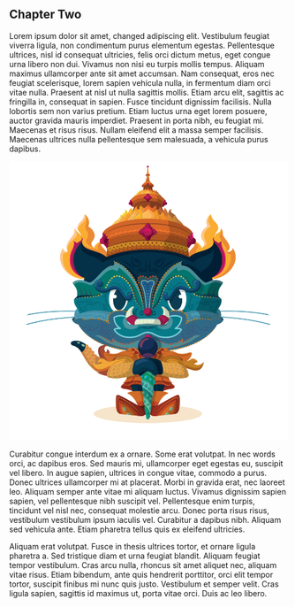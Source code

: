 ## Chapter Two

Lorem ipsum dolor sit amet, changed adipiscing elit. Vestibulum feugiat viverra ligula, non condimentum purus elementum egestas. Pellentesque ultrices, nisl id consequat ultricies, felis orci dictum metus, eget congue urna libero non dui. Vivamus non nisi eu turpis mollis tempus. Aliquam maximus ullamcorper ante sit amet accumsan. Nam consequat, eros nec feugiat scelerisque, lorem sapien vehicula nulla, in fermentum diam orci vitae nulla. Praesent at nisl ut nulla sagittis mollis. Etiam arcu elit, sagittis ac fringilla in, consequat in sapien. Fusce tincidunt dignissim facilisis. Nulla lobortis sem non varius pretium. Etiam luctus urna eget lorem posuere, auctor gravida mauris imperdiet. Praesent in porta nibh, eu feugiat mi. Maecenas et risus risus. Nullam eleifend elit a massa semper facilisis. Maecenas ultrices nulla pellentesque sem malesuada, a vehicula purus dapibus.
 
![te](./images/yaktocat.png)

Curabitur congue interdum ex a ornare. Some erat volutpat. In nec words orci, ac dapibus eros. Sed mauris mi, ullamcorper eget egestas eu, suscipit vel libero. In augue sapien, ultrices in congue vitae, commodo a purus. Donec ultrices ullamcorper mi at placerat. Morbi in gravida erat, nec laoreet leo. Aliquam semper ante vitae mi aliquam luctus. Vivamus dignissim sapien sapien, vel pellentesque nibh suscipit vel. Pellentesque enim turpis, tincidunt vel nisl nec, consequat molestie arcu. Donec porta risus risus, vestibulum vestibulum ipsum iaculis vel. Curabitur a dapibus nibh. Aliquam sed vehicula ante. Etiam pharetra tellus quis ex eleifend ultricies.

Aliquam erat volutpat. Fusce in thesis ultrices tortor, et ornare ligula pharetra a. Sed tristique diam et urna feugiat blandit. Aliquam feugiat tempor vestibulum. Cras arcu nulla, rhoncus sit amet aliquet nec, aliquam vitae risus. Etiam bibendum, ante quis hendrerit porttitor, orci elit tempor tortor, suscipit finibus mi nunc quis justo. Vestibulum et semper velit. Cras ligula sapien, sagittis id maximus ut, porta vitae orci. Duis ac leo libero.